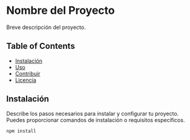# Nombre del Proyecto

Breve descripción del proyecto.

## Table of Contents
- [Instalación](#instalación)
- [Uso](#uso)
- [Contribuir](#contribuir)
- [Licencia](#licencia)

## Instalación
Describe los pasos necesarios para instalar y configurar tu proyecto. Puedes proporcionar comandos de instalación o requisitos específicos.

```bash
npm install
  
